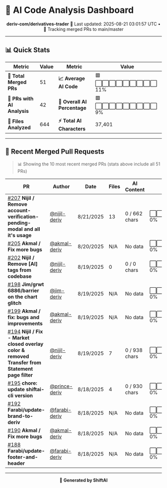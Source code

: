 # 🤖 AI Code Analysis Dashboard

<div align="center">

**deriv-com/derivatives-trader**
📅 Last updated: 2025-08-21 03:01:57 UTC • 🔄 Tracking merged PRs to main/master

</div>

---

## 📊 Quick Stats

| Metric                      | Value | Metric                       | Value                    |
| --------------------------- | ----- | ---------------------------- | ------------------------ |
| **📁 Total Merged PRs**     | 51    | **📈 Average AI Code**       | 🟥⬜⬜⬜⬜⬜⬜⬜⬜⬜ 11% |
| **🤖 PRs with AI Analysis** | 42    | **🎯 Overall AI Percentage** | 🟥⬜⬜⬜⬜⬜⬜⬜⬜⬜ 9%  |
| **📄 Files Analyzed**       | 644   | **⚡ Total AI Characters**   | 37,401                   |

---

## 🚀 Recent Merged Pull Requests

> 📊 Showing the 10 most recent merged PRs (stats above include all 51 PRs)

| PR                                                                                                    | Author                                           | Date      | Files | AI Content    | Percentage                        |
| ----------------------------------------------------------------------------------------------------- | ------------------------------------------------ | --------- | ----- | ------------- | --------------------------------- |
| [#207](#) **Nijil / Remove account-verification-pending-modal and all it's usage**                    | [@nijil-deriv](https://github.com/nijil-deriv)   | 8/21/2025 | 13    | 0 / 662 chars | ⬜⬜⬜⬜⬜⬜⬜⬜⬜⬜⬜⬜⬜⬜⬜ 0% |
| [#205](#) **Akmal / Fix more bugs**                                                                   | [@akmal-deriv](https://github.com/akmal-deriv)   | 8/20/2025 | N/A   | No data       | ⬜⬜⬜⬜⬜⬜⬜⬜⬜⬜⬜⬜⬜⬜⬜ 0% |
| [#202](#) **Nijil / Remove [AI] tags from codebase**                                                  | [@nijil-deriv](https://github.com/nijil-deriv)   | 8/19/2025 | 0     | 0 / 0 chars   | ⬜⬜⬜⬜⬜⬜⬜⬜⬜⬜⬜⬜⬜⬜⬜ 0% |
| [#198](#) **Jim/grwt 6886/barrier on the chart glitch**                                               | [@jim-deriv](https://github.com/jim-deriv)       | 8/19/2025 | N/A   | No data       | ⬜⬜⬜⬜⬜⬜⬜⬜⬜⬜⬜⬜⬜⬜⬜ 0% |
| [#199](#) **Akmal / fix: bugs and improvements**                                                      | [@akmal-deriv](https://github.com/akmal-deriv)   | 8/19/2025 | N/A   | No data       | ⬜⬜⬜⬜⬜⬜⬜⬜⬜⬜⬜⬜⬜⬜⬜ 0% |
| [#194](#) **Nijil / Fix - Market closed overlay color & removed Transfer from Statement page filter** | [@nijil-deriv](https://github.com/nijil-deriv)   | 8/19/2025 | 7     | 0 / 938 chars | ⬜⬜⬜⬜⬜⬜⬜⬜⬜⬜⬜⬜⬜⬜⬜ 0% |
| [#195](#) **chore: update shiftai-cli version**                                                       | [@prince-deriv](https://github.com/prince-deriv) | 8/18/2025 | 4     | 0 / 930 chars | ⬜⬜⬜⬜⬜⬜⬜⬜⬜⬜⬜⬜⬜⬜⬜ 0% |
| [#192](#) **Farabi/update-brand-to-deriv**                                                            | [@farabi-deriv](https://github.com/farabi-deriv) | 8/18/2025 | N/A   | No data       | ⬜⬜⬜⬜⬜⬜⬜⬜⬜⬜⬜⬜⬜⬜⬜ 0% |
| [#190](#) **Akmal / Fix more bugs**                                                                   | [@akmal-deriv](https://github.com/akmal-deriv)   | 8/18/2025 | N/A   | No data       | ⬜⬜⬜⬜⬜⬜⬜⬜⬜⬜⬜⬜⬜⬜⬜ 0% |
| [#188](#) **Farabi/update-footer-and-header**                                                         | [@farabi-deriv](https://github.com/farabi-deriv) | 8/18/2025 | N/A   | No data       | ⬜⬜⬜⬜⬜⬜⬜⬜⬜⬜⬜⬜⬜⬜⬜ 0% |

---

<div align="center">

🚀 **Generated by ShiftAI**

</div>
